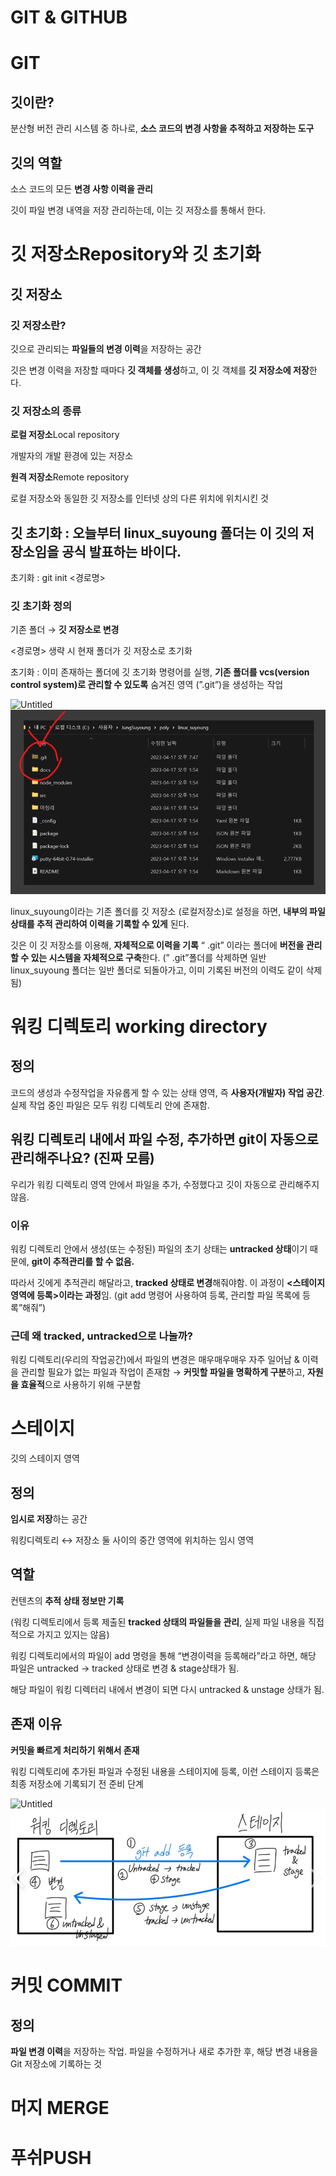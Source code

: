 # GIT & GITHUB

# GIT

## 깃이란?

분산형 버전 관리 시스템 중 하나로, **소스 코드의 변경 사항을 추적하고 저장하는 도구**

## 깃의 역할

소스 코드의 모든 **변경 사항 이력을 관리**

깃이 파일 변경 내역을 저장 관리하는데, 이는 깃 저장소를 통해서 한다. 

# 깃 저장소Repository와 깃 초기화

## 깃 저장소

### 깃 저장소란?

깃으로 관리되는 **파일들의 변경 이력**을 저장하는 공간

깃은 변경 이력을 저장할 때마다 **깃 객체를 생성**하고, 이 깃 객체를 **깃 저장소에 저장**한다. 

### 깃 저장소의 종류

**로컬 저장소**Local repository

개발자의 개발 환경에 있는 저장소

**원격 저장소**Remote repository

로컬 저장소와 동일한 깃 저장소를 인터넷 상의 다른 위치에 위치시킨 것

## 깃 초기화 : 오늘부터 linux_suyoung 폴더는 이 깃의 저장소임을 공식 발표하는 바이다.

 초기화 : git init <경로명> 

### 깃 초기화 정의

기존 폴더 → **깃 저장소로 변경**

<경로명> 생략 시 현재 폴더가 깃 저장소로 초기화

초기화 : 이미 존재하는 폴더에 깃 초기화 명령어를 실행, **기존 폴더를 vcs(version control system)로 관리할 수 있도록** 숨겨진 영역 (”.git”)을 생성하는 작업

![Untitled](GIT%20&%20GITHUB%20a08858dd8a6f40799d88376009f39d50/Untitled.png)
![](2023-04-18-09-27-32.png)

linux_suyoung이라는 기존 폴더를 깃 저장소 (로컬저장소)로 설정을 하면, **내부의 파일 상태를 추적 관리하여 이력을 기록할 수 있게** 된다. 

깃은 이 깃 저장소를 이용해, **자체적으로 이력을 기록**  “ .git” 이라는 폴더에 **버전을 관리할 수 있는 시스템을 자체적으로 구축**한다. (” .git”폴더를 삭제하면 일반 linux_suyoung 폴더는 일반 폴더로 되돌아가고, 이미 기록된 버전의 이력도 같이 삭제됨)

# 워킹 디렉토리 working directory

## 정의

코드의 생성과 수정작업을 자유롭게 할 수 있는 상태 영역, 즉 **사용자(개발자) 작업 공간**. 실제 작업 중인 파일은 모두 워킹 디렉토리 안에 존재함. 

## 워킹 디렉토리 내에서 파일 수정, 추가하면 git이 자동으로 관리해주나요? (진짜 모름)

우리가 워킹 디렉토리 영역 안에서 파일을 추가, 수정했다고 깃이 자동으로 관리해주지 않음.

### 이유

워킹 디렉토리 안에서 생성(또는 수정된) 파일의 초기 상태는 **untracked 상태**이기 때문에, **git이 추적관리를 할 수 없음.** 

따라서 깃에게 추적관리 해달라고, **tracked 상태로 변경**해줘야함. 이 과정이 **<스테이지 영역에 등록>이라는 과정**임. (git add 명령어 사용하여 등록, 관리할 파일 목록에 등록”해줘”)

### 근데 왜 tracked, untracked으로 나눌까?

워킹 디렉토리(우리의 작업공간)에서 파일의 변경은 매우매우매우 자주 일어남 & 이력을 관리할 필요가 없는 파일과 작업이 존재함 → **커밋할 파일을 명확하게 구분**하고, **자원을 효율적**으로 사용하기 위해 구분함

# 스테이지

깃의 스테이지 영역

## 정의

**임시로 저장**하는 공간

워킹디렉토리 ↔ 저장소 둘 사이의 중간 영역에 위치하는 임시 영역

## 역할

컨텐츠의 **추적 상태 정보만 기록**

(워킹 디렉토리에서 등록 제출된 **tracked 상태의 파일들을 관리**, 실제 파일 내용을 직접적으로 가지고 있지는 않음)

워킹 디렉토리에서의 파일이 add 명령을 통해 “변경이력을 등록해라”라고 하면, 해당 파일은 untracked → tracked 상태로 변경 & stage상태가 됨. 

해당 파일이 워킹 디렉터리 내에서 변경이 되면 다시 untracked & unstage 상태가 됨. 

## 존재 이유

**커밋을 빠르게 처리하기 위해서 존재**

워킹 디렉토리에 추가된 파일과 수정된 내용을 스테이지에 등록, 이런 스테이지 등록은 최종 저장소에 기록되기 전 준비 단계

![Untitled](GIT%20&%20GITHUB%20a08858dd8a6f40799d88376009f39d50/Untitled%201.png)
![](2023-04-18-09-27-59.png)

# 커밋 COMMIT

## 정의

**파일 변경 이력**을 저장하는 작업. 파일을 수정하거나 새로 추가한 후, 해당 변경 내용을 Git 저장소에 기록하는 것

# 머지 MERGE

# 푸쉬PUSH